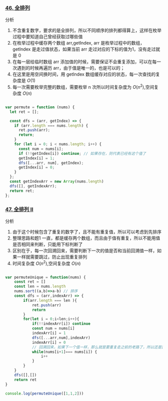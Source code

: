 ### [46. 全排列](https://leetcode-cn.com/problems/permutations/)
分析
1. 不含重复数字，要求的是全排列，所以不同顺序的排列都得算上，这样在枚举过程中要知道自己曾经获取过哪些值
2. 在枚举过程中缓存两个数组 arr,getIndex, arr 是枚举过程中的数组， getIndex 是走过值状态，如果当前 arr 走过对应的下标的值为1，没有走过就是 0
3. 在每一层给临时数组 arr 添加值的时候，需要保证不会重复添加，可以在每一次遇到的时候再遍历 arr，由于值是唯一的，也是可以的；
4. 在这里是用空间换时间，用 getIndex 数组缓存对应的状态，每一次查找的复杂度是 ${O(1)}$
5. 每一次需要枚举完整的数组，需要枚举 n 次所以时间复杂度为 ${O(n^2)}$,空间复杂度 ${O(n)}$
```javascript

var permute = function (nums) {
  let ret = [];

  const dfs = (arr, getIndex) => {
    if (arr.length === nums.length) {
      ret.push(arr);
      return;
    }
    for (let i = 0; i < nums.length; i++) {
      const num = nums[i];
      if (!!getIndex[i]) continue; // 如果存在，则代表已经有这个值了
      getIndex[i] = 1;
      dfs([...arr, num], getIndex);
      getIndex[i] = 0;
    }
  };
  const getIndexArr = new Array(nums.length)
  dfs([], getIndexArr);
  return ret;
};

```

### [47. 全排列 II](https://leetcode-cn.com/problems/permutations-ii/solution/quan-pai-lie-hui-su-jian-zhi-qu-zhong-by-jvv7/)
分析
1. 由于这个时候包含了重复的数字了，且不能有重复值，所以可以考虑到先排序
2. 整理思路和题1 一直，都是缓存两个数组，而且由于值有重复，所以不能用值是否相同来判断，只能用下标判断了
3. 区别在于，每一次回溯回来，需要判断下一次的值是否和当前回溯值一样，如果一样就需要跳过，防止出现重复排列
4. 时间复杂度 ${O(n^2)}$,空间复杂度 ${O(n)}$
```javascript

var permuteUnique = function(nums) {
    const ret = []
    const len = nums.length
    nums.sort((a,b)=>a-b) // 排序
    const dfs = (arr,indexArr) => {
        if(arr.length === len ){
            ret.push(arr)
            return 
        }
        for(let i = 0;i<len;i++){
            if(!!indexArr[i]) continue
            const num = nums[i]
            indexArr[i] = 1
            dfs([...arr,num],indexArr)
            indexArr[i] = 0
            // 回溯回来，如果下一个值一样，那么就是要重复走之前的老路了，所以还是直接跳过的好
            while(nums[i+1]=== nums[i]) {
                i++
            }
        }
    }
    dfs([],[])
    return ret
}

console.log(permuteUnique([1,1,2]))
```
